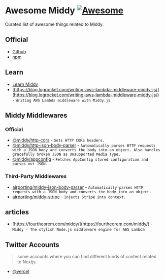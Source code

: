 # **Awesome Middy** [![Awesome](https://cdn.rawgit.com/sindresorhus/awesome/d7305f38d29fed78fa85652e3a63e154dd8e8829/media/badge.svg)](https://github.com/sindresorhus/awesome)
Curated list of awesome things related to Middy.

## Official
- [Github](https://github.com/middyjs/middy)
- [npm](https://www.npmjs.com/package/@middy/core)

## Learn
- [Learn Middy]([https://nextjs.org/learn/foundations/about-nextjs](https://middy.js.org/docs/))
- [https://blog.logrocket.com/writing-aws-lambda-middleware-middy-js/](https://blog.logrocket.com/writing-aws-lambda-middleware-middy-js/) - `Writing AWS Lambda middleware with Middy.js`

## Middy Middlewares

### Official
- [@middy/http-cors](https://middy.js.org/docs/middlewares/http-cors) - `Sets HTTP CORS headers.`
- [@middy/http-json-body-parser](https://middy.js.org/docs/middlewares/http-json-body-parser) - `Automatically parses HTTP requests with a JSON body and converts the body into an object. Also handles gracefully broken JSON as Unsupported Media Type.`
- [@middy/appconfig](https://middy.js.org/docs/middlewares/appconfig) - `Fetches AppConfig stored configuration and parses out JSON.`

### Third-Party Middlewares
- [airporting/middy-json-body-parser](https://github.com/airporting/middy-json-body-parser) - `Automatically parses HTTP requests with a JSON body and converts the body into an object.`
- [airporting/middy-stripe](https://github.com/airporting/middy-stripe) - `Injects Stripe into context.`

## articles
- [https://fourtheorem.com/middy/](https://fourtheorem.com/middy/) - `Middy - The stylish Node.js middleware engine for AWS Lambda`

## Twitter Accounts
> some accounts where you can find different kinds of content related to Nextjs.

- [@vercel](https://twitter.com/vercel)
